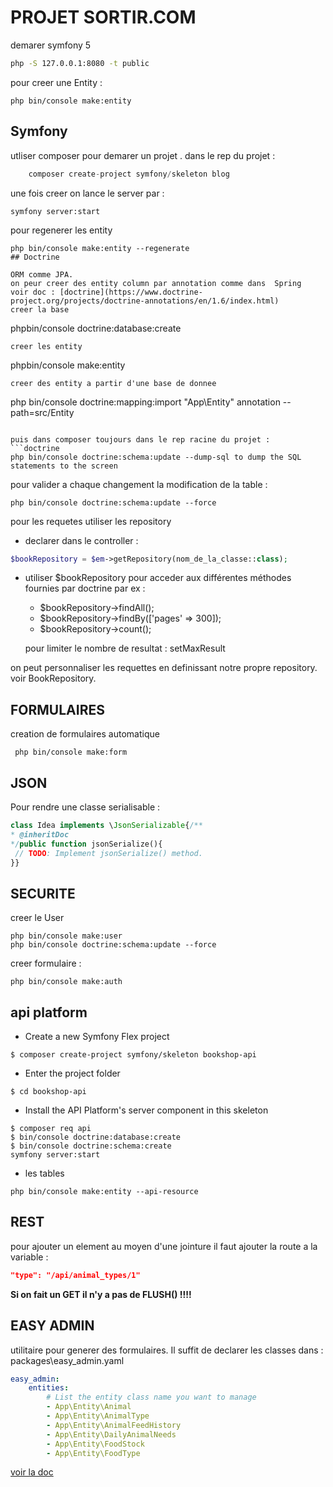 # PROJET SORTIR.COM
demarer symfony 5
```bash
php -S 127.0.0.1:8080 -t public
```
  
pour creer une Entity :
```
php bin/console make:entity
```
## Symfony
utliser composer pour demarer un projet .
dans le rep du projet : 
``` php 
    composer create-project symfony/skeleton blog
```
une fois creer on lance le server par : 
```
symfony server:start
```
pour regenerer les entity
```
php bin/console make:entity --regenerate
## Doctrine

ORM comme JPA.
on peur creer des entity column par annotation comme dans  Spring
voir doc : [doctrine](https://www.doctrine-project.org/projects/doctrine-annotations/en/1.6/index.html)
creer la base
```
phpbin/console doctrine:database:create
```
creer les entity
```
phpbin/console make:entity
```
creer des entity a partir d'une base de donnee
```
php bin/console doctrine:mapping:import "App\Entity" annotation --path=src/Entity
```

puis dans composer toujours dans le rep racine du projet :
```doctrine
php bin/console doctrine:schema:update --dump-sql to dump the SQL statements to the screen
```
pour valider a chaque changement la modification de la table :
```doctrine
php bin/console doctrine:schema:update --force

 ```
pour les requetes utiliser les repository
* declarer dans le controller  :
```php
$bookRepository = $em->getRepository(nom_de_la_classe::class);
```
* utiliser $bookRepository pour acceder aux différentes méthodes fournies par doctrine par ex :
    + $bookRepository->findAll();
    + $bookRepository->findBy(['pages' => 300]);
    + $bookRepository->count(); 
    
    pour limiter le nombre de resultat : setMaxResult
    
on peut personnaliser les requettes en definissant notre propre repository. voir BookRepository.
## FORMULAIRES
creation de formulaires automatique
```
 php bin/console make:form
```

## JSON
Pour rendre une classe serialisable :
```php
class Idea implements \JsonSerializable{/**
* @inheritDoc
*/public function jsonSerialize(){
 // TODO: Implement jsonSerialize() method.
}}
```
## SECURITE
creer le User
```
php bin/console make:user
php bin/console doctrine:schema:update --force
```
creer formulaire :
```
php bin/console make:auth
```
## api platform
* Create a new Symfony Flex project
```
$ composer create-project symfony/skeleton bookshop-api
```
* Enter the project folder
```
$ cd bookshop-api
```
* Install the API Platform's server component in this skeleton
```
$ composer req api
$ bin/console doctrine:database:create
$ bin/console doctrine:schema:create
symfony server:start
```
* les tables
```
php bin/console make:entity --api-resource
```
## REST
pour ajouter un element au moyen d'une jointure il faut ajouter la route a la variable :
```json
"type": "/api/animal_types/1"
```
**Si on fait un GET il n'y a pas de FLUSH() !!!!**
## EASY ADMIN
utilitaire pour generer des formulaires.
Il suffit de declarer les classes dans  :
packages\easy_admin.yaml
```yaml
easy_admin:
    entities:
        # List the entity class name you want to manage
        - App\Entity\Animal
        - App\Entity\AnimalType
        - App\Entity\AnimalFeedHistory
        - App\Entity\DailyAnimalNeeds
        - App\Entity\FoodStock
        - App\Entity\FoodType
```
 [voir la doc](https://symfony.com/doc/master/bundles/EasyAdminBundle/book/installation.html)
